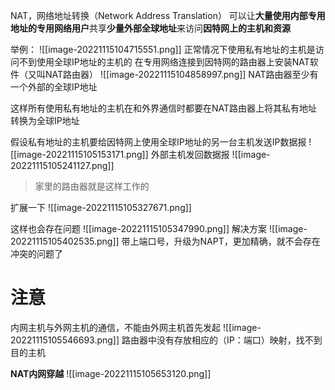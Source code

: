 NAT，网络地址转换（Network Address Translation）
可以让**大量使用内部专用地址的专用网络用户**共享**少量外部全球地址**来访问**因特网上的主机和资源**

举例：
![[image-20221115104715551.png]]
正常情况下使用私有地址的主机是访问不到使用全球IP地址的主机的
在专用网络连接到因特网的路由器上安装NAT软件（又叫NAT路由器）
![[image-20221115104858997.png]]
NAT路由器至少有一个外部的全球IP地址

这样所有使用私有地址的主机在和外界通信时都要在NAT路由器上将其私有地址转换为全球IP地址

假设私有地址的主机要给因特网上使用全球IP地址的另一台主机发送IP数据报
![[image-20221115105153171.png]]
外部主机发回数据报
![[image-20221115105241127.png]]

>家里的路由器就是这样工作的

扩展一下
![[image-20221115105327671.png]]

这样也会存在问题
![[image-20221115105347990.png]]
解决方案
![[image-20221115105402535.png]]
带上端口号，升级为NAPT，更加精确，就不会存在冲突的问题了

# 注意
内网主机与外网主机的通信，不能由外网主机首先发起
![[image-20221115105546693.png]]
路由器中没有存放相应的（IP：端口）映射，找不到目的主机

**NAT内网穿越**
![[image-20221115105653120.png]]



